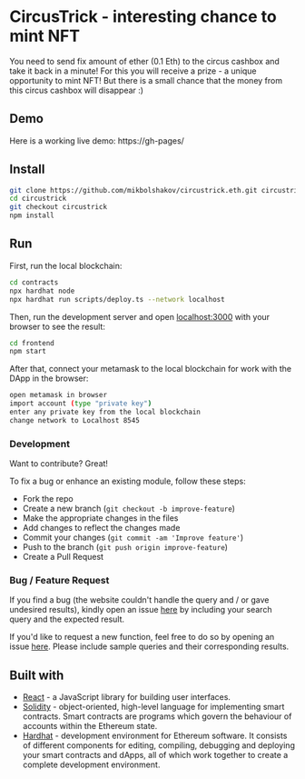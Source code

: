 # CircusTrick - interesting chance to mint NFT

You need to send fix amount of ether (0.1 Eth) to the circus cashbox and take it back in a minute!
For this you will receive a prize - a unique opportunity to mint NFT!
But there is a small chance that the money from this circus cashbox will disappear :)

## Demo
Here is a working live demo:  https://gh-pages/

## Install
```bash
git clone https://github.com/mikbolshakov/circustrick.eth.git circustrick
cd circustrick
git checkout circustrick
npm install
```

## Run

First, run the local blockchain:
```bash
cd contracts
npx hardhat node
npx hardhat run scripts/deploy.ts --network localhost
```

Then, run the development server and open [localhost:3000](http://localhost:3000) with your browser to see the result:

```bash
cd frontend
npm start
```

After that, connect your metamask to the local blockchain for work with the DApp in the browser:
```bash
open metamask in browser
import account (type "private key")
enter any private key from the local blockchain
change network to Localhost 8545
```

### Development
Want to contribute? Great!

To fix a bug or enhance an existing module, follow these steps:

- Fork the repo
- Create a new branch (`git checkout -b improve-feature`)
- Make the appropriate changes in the files
- Add changes to reflect the changes made
- Commit your changes (`git commit -am 'Improve feature'`)
- Push to the branch (`git push origin improve-feature`)
- Create a Pull Request 

### Bug / Feature Request

If you find a bug (the website couldn't handle the query and / or gave undesired results), kindly open an issue [here](https://github.com/mikbolshakov/circustrick.eth/issues/new) by including your search query and the expected result.

If you'd like to request a new function, feel free to do so by opening an issue [here](https://github.com/mikbolshakov/circustrick.eth/issues/new). Please include sample queries and their corresponding results.


## Built with 

- [React](https://reactjs.org/) - a JavaScript library for building user interfaces.
- [Solidity](https://docs.soliditylang.org/en/v0.8.17/) - object-oriented, high-level language for implementing smart contracts. Smart contracts are programs which govern the behaviour of accounts within the Ethereum state.
- [Hardhat](https://hardhat.org/) - development environment for Ethereum software. It consists of different components for editing, compiling, debugging and deploying your smart contracts and dApps, all of which work together to create a complete development environment.